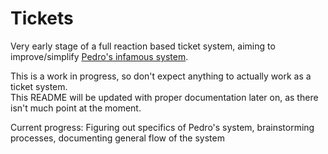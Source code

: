 # Tickets

Very early stage of a full reaction based ticket system, aiming to improve/simplify [Pedro's infamous system](https://github.com/Pedro-Pessoa/yagpdb-cc/tree/Tickets/tickets).  

This is a work in progress, so don't expect anything to actually work as a ticket system.  
This README will be updated with proper documentation later on, as there isn't much point at the moment.  

Current progress: Figuring out specifics of Pedro's system, brainstorming processes, documenting general flow of the system  

<!---
  {{dbDel 10 "ticket_cfg"}}
--->
